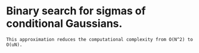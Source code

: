 # Binary search for sigmas of conditional Gaussians.

    This approximation reduces the computational complexity from O(N^2) to
    O(uN).